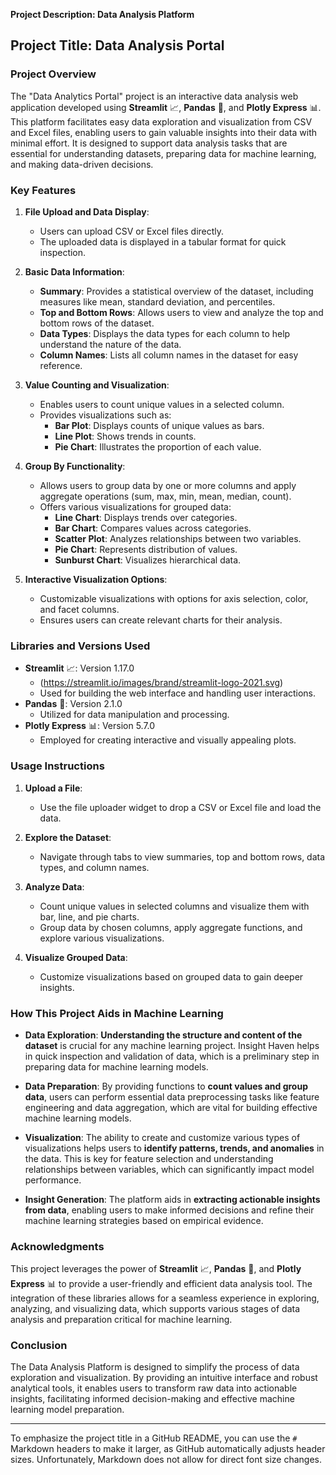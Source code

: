 **Project Description: Data Analysis Platform**  

## **Project Title:**  Data Analysis Portal

### **Project Overview**

The "Data Analytics Portal" project is an interactive data analysis web application developed using **Streamlit** 📈, **Pandas** 🐼, and **Plotly Express** 📊. This platform facilitates easy data exploration and visualization from CSV and Excel files, enabling users to gain valuable insights into their data with minimal effort. It is designed to support data analysis tasks that are essential for understanding datasets, preparing data for machine learning, and making data-driven decisions.

### **Key Features**

1. **File Upload and Data Display**:
   - Users can upload CSV or Excel files directly.
   - The uploaded data is displayed in a tabular format for quick inspection.

2. **Basic Data Information**:
   - **Summary**: Provides a statistical overview of the dataset, including measures like mean, standard deviation, and percentiles.
   - **Top and Bottom Rows**: Allows users to view and analyze the top and bottom rows of the dataset.
   - **Data Types**: Displays the data types for each column to help understand the nature of the data.
   - **Column Names**: Lists all column names in the dataset for easy reference.

3. **Value Counting and Visualization**:
   - Enables users to count unique values in a selected column.
   - Provides visualizations such as:
     - **Bar Plot**: Displays counts of unique values as bars.
     - **Line Plot**: Shows trends in counts.
     - **Pie Chart**: Illustrates the proportion of each value.

4. **Group By Functionality**:
   - Allows users to group data by one or more columns and apply aggregate operations (sum, max, min, mean, median, count).
   - Offers various visualizations for grouped data:
     - **Line Chart**: Displays trends over categories.
     - **Bar Chart**: Compares values across categories.
     - **Scatter Plot**: Analyzes relationships between two variables.
     - **Pie Chart**: Represents distribution of values.
     - **Sunburst Chart**: Visualizes hierarchical data.

5. **Interactive Visualization Options**:
   - Customizable visualizations with options for axis selection, color, and facet columns.
   - Ensures users can create relevant charts for their analysis.

### **Libraries and Versions Used**

- **Streamlit** 📈: Version 1.17.0
  - (https://streamlit.io/images/brand/streamlit-logo-2021.svg)
  - Used for building the web interface and handling user interactions.
- **Pandas** 🐼: Version 2.1.0
  - Utilized for data manipulation and processing.
- **Plotly Express** 📊: Version 5.7.0
  - Employed for creating interactive and visually appealing plots.

### **Usage Instructions**

1. **Upload a File**:
   - Use the file uploader widget to drop a CSV or Excel file and load the data.

2. **Explore the Dataset**:
   - Navigate through tabs to view summaries, top and bottom rows, data types, and column names.

3. **Analyze Data**:
   - Count unique values in selected columns and visualize them with bar, line, and pie charts.
   - Group data by chosen columns, apply aggregate functions, and explore various visualizations.

4. **Visualize Grouped Data**:
   - Customize visualizations based on grouped data to gain deeper insights.

### **How This Project Aids in Machine Learning**

- **Data Exploration**: **Understanding the structure and content of the dataset** is crucial for any machine learning project. Insight Haven helps in quick inspection and validation of data, which is a preliminary step in preparing data for machine learning models.

- **Data Preparation**: By providing functions to **count values and group data**, users can perform essential data preprocessing tasks like feature engineering and data aggregation, which are vital for building effective machine learning models.

- **Visualization**: The ability to create and customize various types of visualizations helps users to **identify patterns, trends, and anomalies** in the data. This is key for feature selection and understanding relationships between variables, which can significantly impact model performance.

- **Insight Generation**: The platform aids in **extracting actionable insights from data**, enabling users to make informed decisions and refine their machine learning strategies based on empirical evidence.

### **Acknowledgments**

This project leverages the power of **Streamlit** 📈, **Pandas** 🐼, and **Plotly Express** 📊 to provide a user-friendly and efficient data analysis tool. The integration of these libraries allows for a seamless experience in exploring, analyzing, and visualizing data, which supports various stages of data analysis and preparation critical for machine learning.

### **Conclusion**

The  Data Analysis Platform is designed to simplify the process of data exploration and visualization. By providing an intuitive interface and robust analytical tools, it enables users to transform raw data into actionable insights, facilitating informed decision-making and effective machine learning model preparation.

---

To emphasize the project title in a GitHub README, you can use the `#` Markdown headers to make it larger, as GitHub automatically adjusts header sizes. Unfortunately, Markdown does not allow for direct font size changes.
